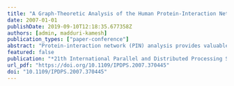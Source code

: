 ```yaml
---
title: "A Graph-Theoretic Analysis of the Human Protein-Interaction Network Using Multicore Parallel Algorithms"
date: 2007-01-01
publishDate: 2019-09-10T12:18:35.677358Z
authors: [admin, madduri-kamesh]
publication_types: ["paper-conference"]
abstract: "Protein-interaction network (PIN) analysis provides valuable insight into an organism's functional organization and evolutionary behavior. In this paper, we study a PIN formed by high-confidence human protein interactions obtained from various public interaction databases. This is the largest human PIN studied to date, comprising nearly 18,000 proteins and 44,000 interactions. A novel contribution of this paper is the computation of betweenness centrality, a graph-theoretic metric that is found to be positively correlated with the essentiality and evolutionary age of a protein. We observe that proteins with high betweenness centrality, but low connectivity are abundant in the human PIN. We have designed an efficient and portable parallel implementation for the calculation of this compute-intensive centrality metric. On the Sun Fire T2000 server with the UltraSparc T1 (Niagara) processor, we achieve a relative speedup of about 16 using 32 threads for a typical instance of betweenness centrality, reducing the running time from several minutes to 13 seconds."
featured: false
publication: "*21th International Parallel and Distributed Processing Symposium (IPDPS 2007), Proceedings, 26-30 March 2007, Long Beach, California, USA*"
url_pdf: "https://doi.org/10.1109/IPDPS.2007.370445"
doi: "10.1109/IPDPS.2007.370445"
---
```


